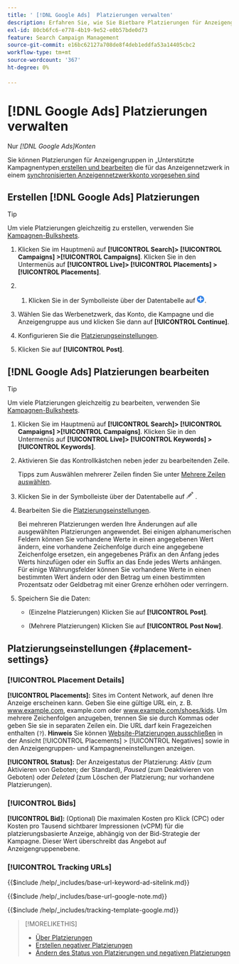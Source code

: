 ```yaml
---
title: ' [!DNL Google Ads]  Platzierungen verwalten'
description: Erfahren Sie, wie Sie Bietbare Platzierungen für Anzeigengruppen  [!DNL Google Ads]  und verwalten.
exl-id: 80cb6fc6-e778-4b19-9e52-e0b57bde0d73
feature: Search Campaign Management
source-git-commit: e16bc62127a708de8f4deb1eddfa53a14405cbc2
workflow-type: tm+mt
source-wordcount: '367'
ht-degree: 0%

---
```


# [!DNL Google Ads] Platzierungen verwalten

Nur *[!DNL Google Ads]Konten*

Sie können Platzierungen für Anzeigengruppen in „Unterstützte Kampagnentypen[ erstellen und bearbeiten](/help/search-social-commerce/introduction/supported-inventory.md) die für das Anzeigennetzwerk in einem [synchronisierten Anzeigennetzwerkkonto vorgesehen sind](/help/search-social-commerce/campaign-management/accounts/ad-network-account-about.md)

## Erstellen [!DNL Google Ads] Platzierungen

>[!TIP]
>
>Um viele Platzierungen gleichzeitig zu erstellen, verwenden Sie [Kampagnen-Bulksheets](/help/search-social-commerce/campaign-management/bulksheets/bulksheet-about.md).

1. Klicken Sie im Hauptmenü auf **[!UICONTROL Search]> [!UICONTROL Campaigns] >[!UICONTROL Campaigns]**. Klicken Sie in den Untermenüs auf **[!UICONTROL Live]> [!UICONTROL Placements] >[!UICONTROL Placements]**.

1. &#x200B;
   1. Klicken Sie in der Symbolleiste über der Datentabelle auf ![Erstellen](/help/search-social-commerce/assets/add.png "Erstellen").

1. Wählen Sie das Werbenetzwerk, das Konto, die Kampagne und die Anzeigengruppe aus und klicken Sie dann auf **[!UICONTROL Continue]**.

1. Konfigurieren Sie die [Platzierungseinstellungen](#placement-settings).

1. Klicken Sie auf **[!UICONTROL Post]**.

## [!DNL Google Ads] Platzierungen bearbeiten

>[!TIP]
>
>Um viele Platzierungen gleichzeitig zu bearbeiten, verwenden Sie [Kampagnen-Bulksheets](/help/search-social-commerce/campaign-management/bulksheets/bulksheet-about.md).

1. Klicken Sie im Hauptmenü auf **[!UICONTROL Search]> [!UICONTROL Campaigns] >[!UICONTROL Campaigns]**. Klicken Sie in den Untermenüs auf **[!UICONTROL Live]> [!UICONTROL Keywords] >[!UICONTROL Keywords]**.

1. Aktivieren Sie das Kontrollkästchen neben jeder zu bearbeitenden Zeile.

   Tipps zum Auswählen mehrerer Zeilen finden Sie unter [Mehrere Zeilen auswählen](/help/search-social-commerce/common-tasks/navigation-editing-selection/multiple-rows-select.md).

1. Klicken Sie in der Symbolleiste über der Datentabelle auf ![Bearbeiten](/help/search-social-commerce/assets/edit.png "Bearbeiten") .

1. Bearbeiten Sie die [Platzierungseinstellungen](#placement-settings).

   Bei mehreren Platzierungen werden Ihre Änderungen auf alle ausgewählten Platzierungen angewendet. Bei einigen alphanumerischen Feldern können Sie vorhandene Werte in einen angegebenen Wert ändern, eine vorhandene Zeichenfolge durch eine angegebene Zeichenfolge ersetzen, ein angegebenes Präfix an den Anfang jedes Werts hinzufügen oder ein Suffix an das Ende jedes Werts anhängen. Für einige Währungsfelder können Sie vorhandene Werte in einen bestimmten Wert ändern oder den Betrag um einen bestimmten Prozentsatz oder Geldbetrag mit einer Grenze erhöhen oder verringern.

1. Speichern Sie die Daten:

   * (Einzelne Platzierungen) Klicken Sie auf **[!UICONTROL Post]**.

   * (Mehrere Platzierungen) Klicken Sie auf **[!UICONTROL Post Now]**.

## Platzierungseinstellungen {#placement-settings}

### [!UICONTROL Placement Details]

**[!UICONTROL Placements]:** Sites im Content Network, auf denen Ihre Anzeige erscheinen kann. Geben Sie eine gültige URL ein, z. B. www.example.com, example.com oder www.example.com/shoes/kids. Um mehrere Zeichenfolgen anzugeben, trennen Sie sie durch Kommas oder geben Sie sie in separaten Zeilen ein. Die URL darf kein Fragezeichen enthalten (`?`). **Hinweis** Sie können [Website-Platzierungen ausschließen](placement-negative-create.md) in der Ansicht [!UICONTROL Placements] > [!UICONTROL Negatives] sowie in den Anzeigengruppen- und Kampagneneinstellungen anzeigen.

**[!UICONTROL Status]:** Der Anzeigestatus der Platzierung: *Aktiv* (zum Aktivieren von Geboten; der Standard), *Paused* (zum Deaktivieren von Geboten) oder *Deleted* (zum Löschen der Platzierung; nur vorhandene Platzierungen).

### [!UICONTROL Bids]

**[!UICONTROL Bid]:** (Optional) Die maximalen Kosten pro Klick (CPC) oder Kosten pro Tausend sichtbarer Impressionen (vCPM) für die platzierungsbasierte Anzeige, abhängig von der Bid-Strategie der Kampagne. Dieser Wert überschreibt das Angebot auf Anzeigengruppenebene.

<!-- If the placement is in a standard optimized portfolio, then the specified bid is applied for one day. Afterward, the optimization capability places bids according to its own calculations. -->

### [!UICONTROL Tracking URLs]

<!-- **[!UICONTROL Base URL]:** -->

{{$include /help/_includes/base-url-keyword-ad-sitelink.md}}

<!-- note -->

{{$include /help/_includes/base-url-google-note.md}}

<!-- **[!UICONTROL Tracking Template]:** -->

{{$include /help/_includes/tracking-template-google.md}}

>[!MORELIKETHIS]
>
>* [Über Platzierungen](placement-about.md)
>* [Erstellen negativer Platzierungen](placement-negative-create.md)
>* [Ändern des Status von Platzierungen und negativen Platzierungen](placement-status-edit.md)
